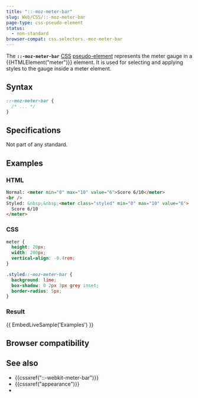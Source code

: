 ```yaml
---
title: "::-moz-meter-bar"
slug: Web/CSS/::-moz-meter-bar
page-type: css-pseudo-element
status:
  - non-standard
browser-compat: css.selectors.-moz-meter-bar
---
```




The **`::-moz-meter-bar`** [CSS](/Web/CSS) [pseudo-element](/Glossary/Pseudo-element) represents the meter gauge in a {{HTMLElement("meter")}} element. It is used for selecting and applying styles to the gauge inside a meter element.

## Syntax

```css
::-moz-meter-bar {
  /* ... */
}
```

## Specifications

Not part of any standard.

## Examples

### HTML

```html
Normal: <meter min="0" max="10" value="6">Score 6/10</meter>
<br />
Styled: &nbsp;&nbsp;<meter class="styled" min="0" max="10" value="6">
  Score 6/10
</meter>
```

### CSS

```css
meter {
  height: 20px;
  width: 200px;
  vertical-align: -0.4rem;
}

.styled::-moz-meter-bar {
  background: lime;
  box-shadow: 0 2px 3px grey inset;
  border-radius: 5px;
}
```

### Result

{{ EmbedLiveSample('Examples') }}

## Browser compatibility



## See also

- {{cssxref("::-webkit-meter-bar")}}
- {{cssxref("appearance")}}
- 
